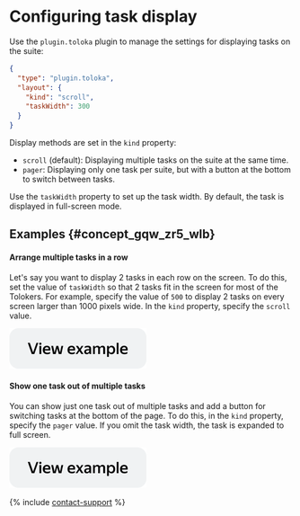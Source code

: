 # Configuring task display

Use the `plugin.toloka` plugin to manage the settings for displaying tasks on the suite:
```json
{
  "type": "plugin.toloka",
  "layout": {
    "kind": "scroll",
    "taskWidth": 300
  }
}
```

Display methods are set in the `kind` property:

- `scroll` (default): Displaying multiple tasks on the suite at the same time.
- `pager`: Displaying only one task per suite, but with a button at the bottom to switch between tasks.

Use the `taskWidth` property to set up the task width. By default, the task is displayed in full-screen mode.


## Examples {#concept_gqw_zr5_wlb}

#### Arrange multiple tasks in a row

Let's say you want to display 2 tasks in each row on the screen. To do this, set the value of `taskWidth` so that 2 tasks fit in the screen for most of the Tolokers. For example, specify the value of `500` to display 2 tasks on every screen larger than 1000 pixels wide. In the `kind` property, specify the `scroll` value.

[![image](../_images/buttons/view-example.svg)](https://ya.cc/t/XE6YjRFh3ttCWx)

#### Show one task out of multiple tasks

You can show just one task out of multiple tasks and add a button for switching tasks at the bottom of the page. To do this, in the `kind` property, specify the `pager` value. If you omit the task width, the task is expanded to full screen.

[![image](../_images/buttons/view-example.svg)](https://ya.cc/t/XE6YjRFh3ttCWx)

{% include [contact-support](../_includes/contact-support.md) %}